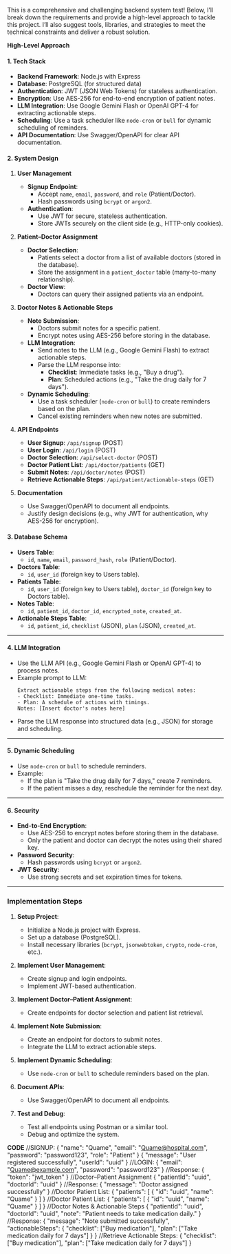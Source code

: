 This is a comprehensive and challenging backend system test! Below, I’ll break down the requirements and provide a high-level approach to tackle this project. I’ll also suggest tools, libraries, and strategies to meet the technical constraints and deliver a robust solution.



 **High-Level Approach**

#### **1. Tech Stack**
- **Backend Framework**: Node.js with Express 
- **Database**: PostgreSQL (for structured data) 
- **Authentication**: JWT (JSON Web Tokens) for stateless authentication.
- **Encryption**: Use AES-256 for end-to-end encryption of patient notes.
- **LLM Integration**: Use Google Gemini Flash or OpenAI GPT-4 for extracting actionable steps.
- **Scheduling**: Use a task scheduler like `node-cron` or `bull` for dynamic scheduling of reminders.
- **API Documentation**: Use Swagger/OpenAPI for clear API documentation.



 #### **2. System Design**
1. **User Management**
   - **Signup Endpoint**: 
     - Accept `name`, `email`, `password`, and `role` (Patient/Doctor).
     - Hash passwords using `bcrypt` or `argon2`.
   - **Authentication**:
     - Use JWT for secure, stateless authentication.
     - Store JWTs securely on the client side (e.g., HTTP-only cookies).

2. **Patient–Doctor Assignment**
   - **Doctor Selection**:
     - Patients select a doctor from a list of available doctors (stored in the database).
     - Store the assignment in a `patient_doctor` table (many-to-many relationship).
   - **Doctor View**:
     - Doctors can query their assigned patients via an endpoint.

3. **Doctor Notes & Actionable Steps**
   - **Note Submission**:
     - Doctors submit notes for a specific patient.
     - Encrypt notes using AES-256 before storing in the database.
   - **LLM Integration**:
     - Send notes to the LLM (e.g., Google Gemini Flash) to extract actionable steps.
     - Parse the LLM response into:
       - **Checklist**: Immediate tasks (e.g., "Buy a drug").
       - **Plan**: Scheduled actions (e.g., "Take the drug daily for 7 days").
   - **Dynamic Scheduling**:
     - Use a task scheduler (`node-cron` or `bull`) to create reminders based on the plan.
     - Cancel existing reminders when new notes are submitted.

4. **API Endpoints**
   - **User Signup**: `/api/signup` (POST)
   - **User Login**: `/api/login` (POST)
   - **Doctor Selection**: `/api/select-doctor` (POST)
   - **Doctor Patient List**: `/api/doctor/patients` (GET)
   - **Submit Notes**: `/api/doctor/notes` (POST)
   - **Retrieve Actionable Steps**: `/api/patient/actionable-steps` (GET)

5. **Documentation**
   - Use Swagger/OpenAPI to document all endpoints.
   - Justify design decisions (e.g., why JWT for authentication, why AES-256 for encryption).



#### **3. Database Schema**
- **Users Table**:
  - `id`, `name`, `email`, `password_hash`, `role` (Patient/Doctor).
- **Doctors Table**:
  - `id`, `user_id` (foreign key to Users table).
- **Patients Table**:
  - `id`, `user_id` (foreign key to Users table), `doctor_id` (foreign key to Doctors table).
- **Notes Table**:
  - `id`, `patient_id`, `doctor_id`, `encrypted_note`, `created_at`.
- **Actionable Steps Table**:
  - `id`, `patient_id`, `checklist` (JSON), `plan` (JSON), `created_at`.

---

#### **4. LLM Integration**
- Use the LLM API (e.g., Google Gemini Flash or OpenAI GPT-4) to process notes.
- Example prompt to LLM:
  ```
  Extract actionable steps from the following medical notes:
  - Checklist: Immediate one-time tasks.
  - Plan: A schedule of actions with timings.
  Notes: [Insert doctor's notes here]
  ```
- Parse the LLM response into structured data (e.g., JSON) for storage and scheduling.

---

#### **5. Dynamic Scheduling**
- Use `node-cron` or `bull` to schedule reminders.
- Example:
  - If the plan is "Take the drug daily for 7 days," create 7 reminders.
  - If the patient misses a day, reschedule the reminder for the next day.

---

#### **6. Security**
- **End-to-End Encryption**:
  - Use AES-256 to encrypt notes before storing them in the database.
  - Only the patient and doctor can decrypt the notes using their shared key.
- **Password Security**:
  - Hash passwords using `bcrypt` or `argon2`.
- **JWT Security**:
  - Use strong secrets and set expiration times for tokens.

---

### **Implementation Steps**
1. **Setup Project**:
   - Initialize a Node.js project with Express.
   - Set up a database (PostgreSQL).
   - Install necessary libraries (`bcrypt`, `jsonwebtoken`, `crypto`, `node-cron`, etc.).

2. **Implement User Management**:
   - Create signup and login endpoints.
   - Implement JWT-based authentication.

3. **Implement Doctor–Patient Assignment**:
   - Create endpoints for doctor selection and patient list retrieval.

4. **Implement Note Submission**:
   - Create an endpoint for doctors to submit notes.
   - Integrate the LLM to extract actionable steps.

5. **Implement Dynamic Scheduling**:
   - Use `node-cron` or `bull` to schedule reminders based on the plan.

6. **Document APIs**:
   - Use Swagger/OpenAPI to document all endpoints.

7. **Test and Debug**:
   - Test all endpoints using Postman or a similar tool.
   - Debug and optimize the system.


**CODE**
//SIGNUP:
{
  "name": "Quame",
  "email": "Quame@hospital.com",
  "password": "password123",
  "role": "Patient"
}
{
  "message": "User registered successfully",
  "userId": "uuid"
}
//LOGIN:
{
  "email": "Quame@example.com",
  "password": "password123"
}
//Response:
{
  "token": "jwt_token"
}
//Doctor–Patient Assignment
{
  "patientId": "uuid",
  "doctorId": "uuid"
}
//Response:
{
  "message": "Doctor assigned successfully"
}
//Doctor Patient List:
{
  "patients": [
    { "id": "uuid", "name": "Quame" }
  ]
}
//Doctor Patient List:
{
  "patients": [
    { "id": "uuid", "name": "Quame" }
  ]
}
//Doctor Notes & Actionable Steps
{
  "patientId": "uuid",
  "doctorId": "uuid",
  "note": "Patient needs to take medication daily."
}
//Response:
{
  "message": "Note submitted successfully",
  "actionableSteps": {
    "checklist": ["Buy medication"],
    "plan": ["Take medication daily for 7 days"]
  }
}
//Retrieve Actionable Steps:
{
  "checklist": ["Buy medication"],
  "plan": ["Take medication daily for 7 days"]
}
